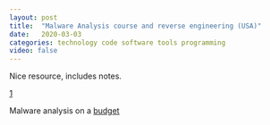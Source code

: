 ```yaml
---
layout: post
title:  "Malware Analysis course and reverse engineering (USA)"
date:   2020-03-03
categories: technology code software tools programming
video: false
---
```


Nice resource, includes notes.

[1]

Malware analysis on a [budget](https://www.youtube.com/watch?v=vBGnQuD8uX0)

[1]: //class.malware.re/


